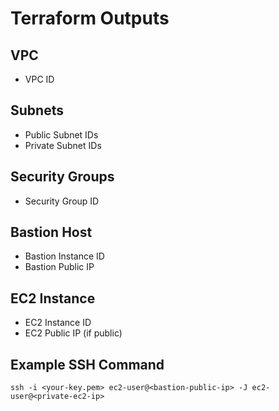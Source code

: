 # Terraform Outputs

## VPC
- VPC ID

## Subnets
- Public Subnet IDs
- Private Subnet IDs

## Security Groups
- Security Group ID

## Bastion Host
- Bastion Instance ID
- Bastion Public IP

## EC2 Instance
- EC2 Instance ID
- EC2 Public IP (if public)

## Example SSH Command
```
ssh -i <your-key.pem> ec2-user@<bastion-public-ip> -J ec2-user@<private-ec2-ip>
```
